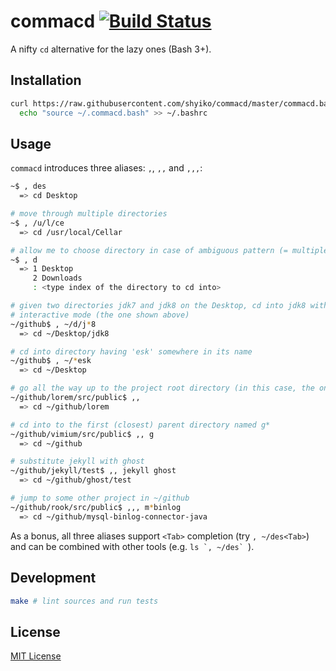 # commacd [![Build Status](https://travis-ci.org/shyiko/commacd.svg)](https://travis-ci.org/shyiko/commacd)

A nifty `cd` alternative for the lazy ones (Bash 3+).

## Installation

```sh
curl https://raw.githubusercontent.com/shyiko/commacd/master/commacd.bash -o ~/.commacd.bash && \
  echo "source ~/.commacd.bash" >> ~/.bashrc
```

## Usage

`commacd` introduces three aliases: `,`, `,,` and `,,,`:

```sh
~$ , des
  => cd Desktop

# move through multiple directories
~$ , /u/l/ce
  => cd /usr/local/Cellar

# allow me to choose directory in case of ambiguous pattern (= multiple choices)
~$ , d
  => 1 Desktop
     2 Downloads
     : <type index of the directory to cd into>

# given two directories jdk7 and jdk8 on the Desktop, cd into jdk8 without hitting 
# interactive mode (the one shown above)
~/github$ , ~/d/j*8
  => cd ~/Desktop/jdk8

# cd into directory having 'esk' somewhere in its name
~/github$ , ~/*esk
  => cd ~/Desktop

# go all the way up to the project root directory (in this case, the one that has .git in it)
~/github/lorem/src/public$ ,,
  => cd ~/github/lorem

# cd into to the first (closest) parent directory named g*
~/github/vimium/src/public$ ,, g
  => cd ~/github

# substitute jekyll with ghost
~/github/jekyll/test$ ,, jekyll ghost
  => cd ~/github/ghost/test

# jump to some other project in ~/github
~/github/rook/src/public$ ,,, m*binlog
  => cd ~/github/mysql-binlog-connector-java
```

As a bonus, all three aliases support `<Tab>` completion (try `, ~/des<Tab>`) and can be combined with other tools (e.g. ``ls `, ~/des` ``). 

## Development

```sh
make # lint sources and run tests 
```

## License

[MIT License](http://opensource.org/licenses/mit-license.php)

